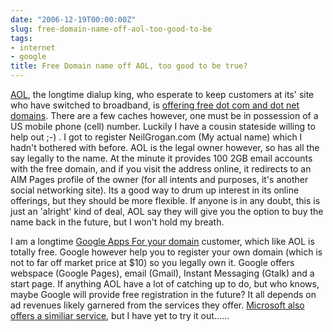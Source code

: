 ```yaml
---
date: "2006-12-19T00:00:00Z"
slug: free-domain-name-off-aol-too-good-to-be
tags:
- internet
- google
title: Free Domain name off AOL, too good to be true?
---
```


[AOL][], the longtime dialup king, who esperate to keep customers at its' site
who have switched to broadband, is [offering free dot com and dot net
domains][]. There are a few caches however, one must be in possession of a US
mobile phone (cell) number. Luckily I have a cousin stateside willing to help
out ;-) . I got to register NeilGrogan.com (My actual name) which I hadn't
bothered with before. AOL is the legal owner however, so has all the say
legally to the name. At the minute it provides 100 2GB email accounts with the
free domain, and if you visit the address online, it redirects to an AIM Pages
profile of the owner (for all intents and purposes, it's another social
networking site). Its a good way to drum up interest in its online offerings,
but they should be more flexible. If anyone is in any doubt, this is just an
'alright' kind of deal, AOL say they will give you the option to buy the name
back in the future, but I won't hold my breath.
  
I am a longtime [Google Apps For your domain][] customer, which like AOL is
totally free. Google however help you to register your own domain (which is
not to far off market price at $10) so you legally own it. Google offers
webspace (Google Pages), email (Gmail), Instant Messaging (Gtalk) and a start
page. If anything AOL have a lot of catching up to do, but who knows, maybe
Google will provide free registration in the future? It all depends on ad
revenues likely garnered from the services they offer. [Microsoft also offers
a similiar service][], but I have yet to try it out......

[AOL]: http://www.aol.com/ "AOL"
[offering free dot com and dot net domains]: https://domains.aol.com/personaldomain/app/domainHomeSearch "AOL Free Domains"
[Google Apps For your domain]: http://www.google.com/a/ "GAFYD"
[Microsoft also offers a similiar service]: https://domains.live.com/ "Windows Live Domains"